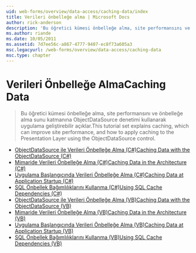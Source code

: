 ```yaml
---
uid: web-forms/overview/data-access/caching-data/index
title: Verileri önbelleğe alma | Microsoft Docs
author: rick-anderson
description: 'Bu öğretici kümesi önbelleğe alma, site performansını ve önbelleğe alma sunu katmanına ObjectDataSource denetimi kullanarak uygulama geliştirebilir açıklar...'
ms.author: riande
ms.date: 10/05/2011
ms.assetid: 7d7ee56c-a867-4777-9407-ec8f73a605a3
msc.legacyurl: /web-forms/overview/data-access/caching-data
msc.type: chapter
---
```

<a name="caching-data"></a><span data-ttu-id="b876f-103">Verileri Önbelleğe Alma</span><span class="sxs-lookup"><span data-stu-id="b876f-103">Caching Data</span></span>
====================
> <span data-ttu-id="b876f-104">Bu öğretici kümesi önbelleğe alma, site performansını ve önbelleğe alma sunu katmanına ObjectDataSource denetimi kullanarak uygulama geliştirebilir açıklar.</span><span class="sxs-lookup"><span data-stu-id="b876f-104">This tutorial set explains caching, which can improve site performance, and how to apply caching to the Presentation Layer using the ObjectDataSource control.</span></span>


- [<span data-ttu-id="b876f-105">ObjectDataSource ile Verileri Önbelleğe Alma (C#)</span><span class="sxs-lookup"><span data-stu-id="b876f-105">Caching Data with the ObjectDataSource (C#)</span></span>](caching-data-with-the-objectdatasource-cs.md)
- [<span data-ttu-id="b876f-106">Mimaride Verileri Önbelleğe Alma (C#)</span><span class="sxs-lookup"><span data-stu-id="b876f-106">Caching Data in the Architecture (C#)</span></span>](caching-data-in-the-architecture-cs.md)
- [<span data-ttu-id="b876f-107">Uygulama Başlangıcında Verileri Önbelleğe Alma (C#)</span><span class="sxs-lookup"><span data-stu-id="b876f-107">Caching Data at Application Startup (C#)</span></span>](caching-data-at-application-startup-cs.md)
- [<span data-ttu-id="b876f-108">SQL Önbellek Bağımlılıklarını Kullanma (C#)</span><span class="sxs-lookup"><span data-stu-id="b876f-108">Using SQL Cache Dependencies (C#)</span></span>](using-sql-cache-dependencies-cs.md)
- [<span data-ttu-id="b876f-109">ObjectDataSource ile Verileri Önbelleğe Alma (VB)</span><span class="sxs-lookup"><span data-stu-id="b876f-109">Caching Data with the ObjectDataSource (VB)</span></span>](caching-data-with-the-objectdatasource-vb.md)
- [<span data-ttu-id="b876f-110">Mimaride Verileri Önbelleğe Alma (VB)</span><span class="sxs-lookup"><span data-stu-id="b876f-110">Caching Data in the Architecture (VB)</span></span>](caching-data-in-the-architecture-vb.md)
- [<span data-ttu-id="b876f-111">Uygulama Başlangıcında Verileri Önbelleğe Alma (VB)</span><span class="sxs-lookup"><span data-stu-id="b876f-111">Caching Data at Application Startup (VB)</span></span>](caching-data-at-application-startup-vb.md)
- [<span data-ttu-id="b876f-112">SQL Önbellek Bağımlılıklarını Kullanma (VB)</span><span class="sxs-lookup"><span data-stu-id="b876f-112">Using SQL Cache Dependencies (VB)</span></span>](using-sql-cache-dependencies-vb.md)
